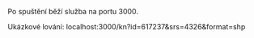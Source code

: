Po spuštění běží služba na portu 3000.


Ukázkové lování:
localhost:3000/kn?id=617237&srs=4326&format=shp
